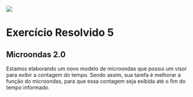 ![](https://i.imgur.com/xG74tOh.png)

# Exercício Resolvido 5

## Microondas 2.0

Estamos elaborando um novo modelo de microondas que possui um visor para exibir a contagem do tempo. Sendo assim, sua tarefa é melhorar a função do microondas, para que essa contagem seja exibida até o fim do tempo informado.
